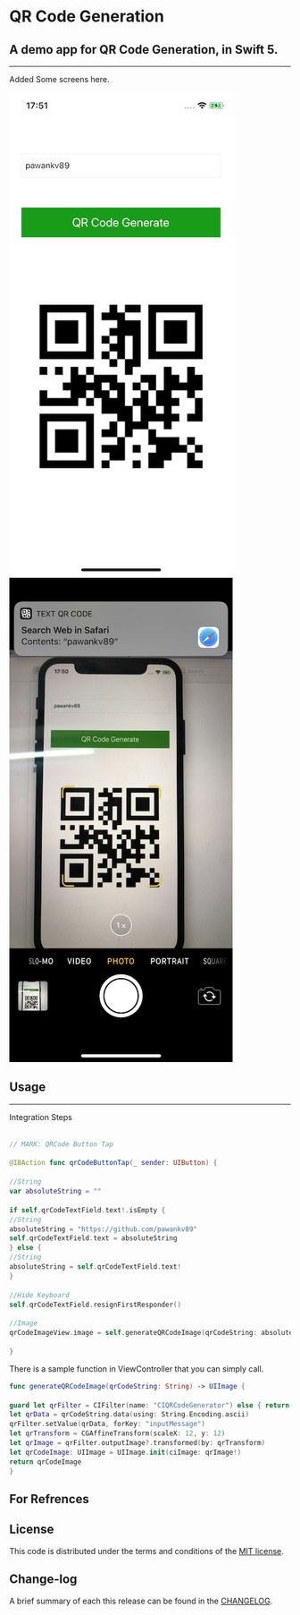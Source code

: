 
QR Code Generation
=========

## A demo app for QR Code Generation, in Swift 5.
------------
 Added Some screens here.
 
![](https://github.com/pawankv89/QR-Code-Generation/blob/master/images/screen_1.png)
![](https://github.com/pawankv89/QR-Code-Generation/blob/master/images/screen_2.jpeg)




## Usage
------------
 
Integration Steps

```swift

// MARK: QRCode Button Tap

@IBAction func qrCodeButtonTap(_ sender: UIButton) {

//String
var absoluteString = ""

if self.qrCodeTextField.text!.isEmpty {
//String
absoluteString = "https://github.com/pawankv89"
self.qrCodeTextField.text = absoluteString
} else {
//String
absoluteString = self.qrCodeTextField.text!
}

//Hide Keyboard
self.qrCodeTextField.resignFirstResponder()

//Image
qrCodeImageView.image = self.generateQRCodeImage(qrCodeString: absoluteString)

}

```

There is a sample function in ViewController that you can simply call. 

```swift
func generateQRCodeImage(qrCodeString: String) -> UIImage {

guard let qrFilter = CIFilter(name: "CIQRCodeGenerator") else { return UIImage.init()}
let qrData = qrCodeString.data(using: String.Encoding.ascii)
qrFilter.setValue(qrData, forKey: "inputMessage")
let qrTransform = CGAffineTransform(scaleX: 12, y: 12)
let qrImage = qrFilter.outputImage?.transformed(by: qrTransform)
let qrCodeImage: UIImage = UIImage.init(ciImage: qrImage!)
return qrCodeImage
}
```
## For Refrences

[](https://developer.apple.com/library/archive/documentation/GraphicsImaging/Reference/CoreImageFilterReference/index.html#//apple_ref/doc/filter/ci/CIQRCodeGenerator)

## License

This code is distributed under the terms and conditions of the [MIT license](LICENSE).

## Change-log

A brief summary of each this release can be found in the [CHANGELOG](CHANGELOG.mdown). 
